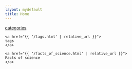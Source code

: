 ```yaml
---
layout: mydefault
title: Home
---
```


<div class="pagination b8t_m0">
    <a href="{{ '/categories.html' | relative_url }}">
    categories
    </a>

    <a href="{{ '/tags.html' | relative_url }}">
    tags
    </a>

    <a href="{{ '/facts_of_science.html' | relative_url }}">
    Facts of science
    </a>
</div>

